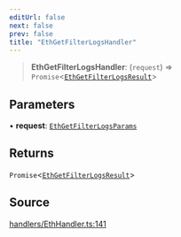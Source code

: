 ```yaml
---
editUrl: false
next: false
prev: false
title: "EthGetFilterLogsHandler"
---
```


> **EthGetFilterLogsHandler**: (`request`) => `Promise`\<[`EthGetFilterLogsResult`](/reference/tevm/actions-types/type-aliases/ethgetfilterlogsresult/)\>

## Parameters

• **request**: [`EthGetFilterLogsParams`](/reference/tevm/actions-types/type-aliases/ethgetfilterlogsparams/)

## Returns

`Promise`\<[`EthGetFilterLogsResult`](/reference/tevm/actions-types/type-aliases/ethgetfilterlogsresult/)\>

## Source

[handlers/EthHandler.ts:141](https://github.com/evmts/tevm-monorepo/blob/main/packages/actions-types/src/handlers/EthHandler.ts#L141)
